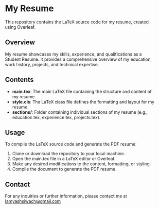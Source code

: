 
# My Resume

This repository contains the LaTeX source code for my resume, created using Overleaf.

## Overview

My resume showcases my skills, experience, and qualifications as a Student Resume. It provides a comprehensive overview of my education, work history, projects, and technical expertise.

## Contents

- **main.tex**: The main LaTeX file containing the structure and content of my resume.
- **style.cls**: The LaTeX class file defines the formatting and layout for my resume.
- **sections/**: Folder containing individual sections of my resume (e.g., education.tex, experience.tex, projects.tex).

## Usage

To compile the LaTeX source code and generate the PDF resume:

1. Clone or download the repository to your local machine.
2. Open the main.tex file in a LaTeX editor or Overleaf.
3. Make any desired modifications to the content, formatting, or styling.
4. Compile the document to generate the PDF resume.

## Contact

For any inquiries or further information, please contact me at Iamyashsiwach@gmail.com
